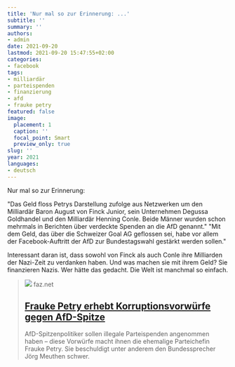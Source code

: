 ```yaml
---
title: 'Nur mal so zur Erinnerung: ...'
subtitle: ''
summary: ''
authors:
- admin
date: 2021-09-20
lastmod: 2021-09-20 15:47:55+02:00
categories:
- facebook
tags:
- milliardär
- parteispenden
- finanzierung
- afd
- frauke petry
featured: false
image:
  placement: 1
  caption: ''
  focal_point: Smart
  preview_only: true
slug: ''
year: 2021
languages:
- deutsch
---
```


Nur mal so zur Erinnerung:

"Das Geld floss Petrys Darstellung zufolge aus Netzwerken um den Milliardär Baron August von Finck Junior, sein Unternehmen Degussa Goldhandel und den Milliardär Henning Conle. Beide Männer wurden schon mehrmals in Berichten über verdeckte Spenden an die AfD genannt."
"Mit dem Geld, das über die Schweizer Goal AG geflossen sei, habe vor allem der Facebook-Auftritt der AfD zur Bundestagswahl gestärkt werden sollen."

Interessant daran ist, dass sowohl von Finck als auch Conle ihre Milliarden der Nazi-Zeit zu verdanken haben. Und was machen sie mit ihrem Geld? Sie finanzieren Nazis. Wer hätte das gedacht. Die Welt ist manchmal so einfach.
> [![](https://media1.faz.net/ppmedia/aktuell/2371205607/1.7391541/facebook_teaser/frauke-petry-bei-einer.jpg)](https://www.faz.net/aktuell/politik/inland/frauke-petry-erhebt-korruptionsvorwuerfe-gegen-afd-spitze-17391539.html)
> faz.net
> ## [Frauke Petry erhebt Korruptionsvorwürfe gegen AfD-Spitze](https://www.faz.net/aktuell/politik/inland/frauke-petry-erhebt-korruptionsvorwuerfe-gegen-afd-spitze-17391539.html)
>
>AfD-Spitzenpolitiker sollen illegale Parteispenden angenommen haben – diese Vorwürfe macht ihnen die ehemalige Parteichefin Frauke Petry. Sie beschuldigt unter anderem den Bundessprecher Jörg Meuthen schwer.